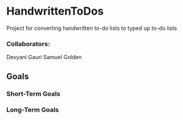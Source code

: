 # HandwrittenToDos
Project for converting handwritten to-do lists to typed up to-do lists
### Collaborators: 
Devyani Gauri
Samuel Golden

## Goals
### Short-Term Goals
### Long-Term Goals
